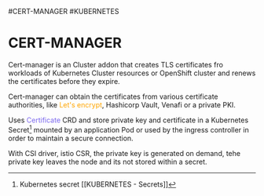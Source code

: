 #CERT-MANAGER #KUBERNETES 

# CERT-MANAGER 

Cert-manager is an Cluster addon that creates TLS certificates fro workloads of Kubernetes Cluster resources or OpenShift cluster and renews the certificates before they expire. 

Cert-manager can obtain the certificates from various certificate authorities, like <span style="color:orange;">Let's encrypt</span>, Hashicorp Vault, Venafi or a private PKI. 


Uses <span style="color:MediumSlateBlue;">Certificate</span> CRD and store private key and certificate in a Kubernetes Secret[^2] mounted by an application Pod or used by the ingress controller in order to maintain a secure connection. 

With CSI driver, istio CSR, the private key is generated on demand, tehe private key leaves the node and its not stored within a secret. 



[^2]: Kubernetes secret [[KUBERNETES - Secrets]]